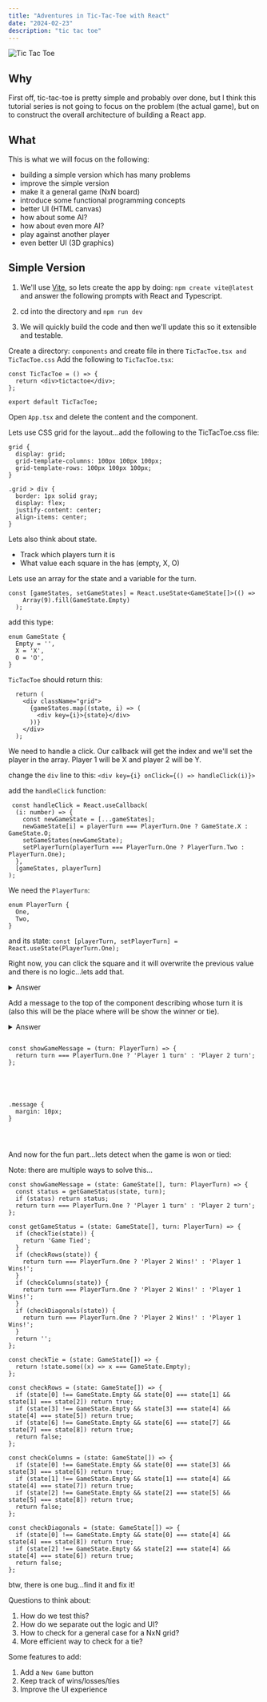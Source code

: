 ```yaml
---
title: "Adventures in Tic-Tac-Toe with React"
date: "2024-02-23"
description: "tic tac toe"
---
```


![Tic Tac Toe](./ttt1.png "high level diagram")

## Why
First off, tic-tac-toe is pretty simple and probably over done, but I think this
tutorial series is not going to focus on the problem (the actual game), but on to 
construct the overall architecture of building a React app.

## What
This is what we will focus on the following:
  - building a simple version which has many problems
  - improve the simple version
  - make it a general game (NxN board)
  - introduce some functional programming concepts
  - better UI (HTML canvas)
  - how about some AI?
  - how about even more AI?
  - play against another player
  - even better UI (3D graphics)

## Simple Version
1. We'll use [Vite](https://vitejs.dev/guide/), so lets create the app by doing: `npm create vite@latest`
and answer the following prompts with React and Typescript.

2. cd into the directory and `npm run dev`

3. We will quickly build the code and then we'll update this so it
extensible and testable.

Create a directory: `components` and create file in there `TicTacToe.tsx and TicTacToe.css`
Add the following to `TicTacToe.tsx`:
```
const TicTacToe = () => {
  return <div>tictactoe</div>;
};

export default TicTacToe;
```
Open `App.tsx` and delete the content and the component.

Lets use CSS grid for the layout...add the following to the TicTacToe.css file:
```
grid {
  display: grid;
  grid-template-columns: 100px 100px 100px;
  grid-template-rows: 100px 100px 100px;
}

.grid > div {
  border: 1px solid gray;
  display: flex;
  justify-content: center;
  align-items: center;
}
```
Lets also think about state.
* Track which players turn it is
* What value each square in the has (empty, X, O)

Lets use an array for the state and a variable for the turn.
```
const [gameStates, setGameStates] = React.useState<GameState[]>(() =>
    Array(9).fill(GameState.Empty)
  );
```
add this type:
```
enum GameState {
  Empty = '',
  X = 'X',
  O = 'O',
}
```

`TicTacToe` should return this:
```
  return (
    <div className="grid">
      {gameStates.map((state, i) => (
        <div key={i}>{state}</div>
      ))}
    </div>
  );
  ```

  We need to handle a click.  Our callback will get the index and we'll
  set the player in the array. Player 1 will be X and player 2 will be Y.

  change the `div` line to this: `<div key={i} onClick={() => handleClick(i)}>`

  add the `handleClick` function:
  ```
   const handleClick = React.useCallback(
    (i: number) => {
      const newGameState = [...gameStates];
      newGameState[i] = playerTurn === PlayerTurn.One ? GameState.X : GameState.O;
      setGameStates(newGameState);
      setPlayerTurn(playerTurn === PlayerTurn.One ? PlayerTurn.Two : PlayerTurn.One);
    },
    [gameStates, playerTurn]
  );
  ```

  We need the `PlayerTurn`:
  ```
  enum PlayerTurn {
    One,
    Two,
  }
```
and its state:
`const [playerTurn, setPlayerTurn] = React.useState(PlayerTurn.One);`

Right now, you can click the square and it will overwrite the previous value
and there is no logic...lets add that.

<details>
<summary>Answer</summary>
<pre>
<code>
  if (gameStates[i] !== GameState.Empty) {
        return;
  }
</code>
</pre>
</details>

Add a message to the top of the component describing whose turn it is (also this
will be the place where will be show the winner or tie).

<details>
<summary>Answer</summary>
<pre>
<code>
<p className="message">{showGameMessage(playerTurn)}</p>
</code>
</pre>
</details>

<pre>
<code>
const showGameMessage = (turn: PlayerTurn) => {
  return turn === PlayerTurn.One ? 'Player 1 turn' : 'Player 2 turn';
};
</pre>
</code>

<pre>
<code>
.message {
  margin: 10px;
}
</pre>
</code>
</details>

And now for the fun part...lets detect when the game is won or tied:

Note: there are multiple ways to solve this...

```
const showGameMessage = (state: GameState[], turn: PlayerTurn) => {
  const status = getGameStatus(state, turn);
  if (status) return status;
  return turn === PlayerTurn.One ? 'Player 1 turn' : 'Player 2 turn';
};

const getGameStatus = (state: GameState[], turn: PlayerTurn) => {
  if (checkTie(state)) {
    return 'Game Tied';
  }
  if (checkRows(state)) {
    return turn === PlayerTurn.One ? 'Player 2 Wins!' : 'Player 1 Wins!';
  }
  if (checkColumns(state)) {
    return turn === PlayerTurn.One ? 'Player 2 Wins!' : 'Player 1 Wins!';
  }
  if (checkDiagonals(state)) {
    return turn === PlayerTurn.One ? 'Player 2 Wins!' : 'Player 1 Wins!';
  }
  return '';
};

const checkTie = (state: GameState[]) => {
  return !state.some((x) => x === GameState.Empty);
};

const checkRows = (state: GameState[]) => {
  if (state[0] !== GameState.Empty && state[0] === state[1] && state[1] === state[2]) return true;
  if (state[3] !== GameState.Empty && state[3] === state[4] && state[4] === state[5]) return true;
  if (state[6] !== GameState.Empty && state[6] === state[7] && state[7] === state[8]) return true;
  return false;
};

const checkColumns = (state: GameState[]) => {
  if (state[0] !== GameState.Empty && state[0] === state[3] && state[3] === state[6]) return true;
  if (state[1] !== GameState.Empty && state[1] === state[4] && state[4] === state[7]) return true;
  if (state[2] !== GameState.Empty && state[2] === state[5] && state[5] === state[8]) return true;
  return false;
};

const checkDiagonals = (state: GameState[]) => {
  if (state[0] !== GameState.Empty && state[0] === state[4] && state[4] === state[8]) return true;
  if (state[2] !== GameState.Empty && state[2] === state[4] && state[4] === state[6]) return true;
  return false;
};
```

btw, there is one bug...find it and fix it!

Questions to think about:
1. How do we test this?
2. How do we separate out the logic and UI?
3. How to check for a general case for a NxN grid?
4. More efficient way to check for a tie?

Some features to add:
1. Add a `New Game` button
2. Keep track of wins/losses/ties
3. Improve the UI experience